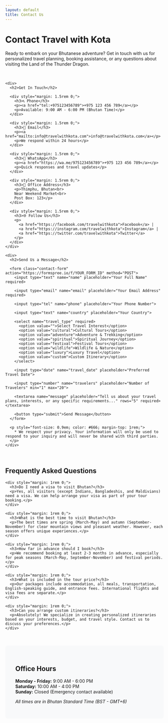 ```yaml
---
layout: default
title: Contact Us
---
```


<div class="container">
  <h1>Contact Travel with Kota</h1>
  <p>Ready to embark on your Bhutanese adventure? Get in touch with us for personalized travel planning, booking assistance, or any questions about visiting the Land of the Thunder Dragon.</p>

  <div style="display: grid; grid-template-columns: repeat(auto-fit, minmax(300px, 1fr)); gap: 2rem; margin: 2rem 0;">
    
    <div>
      <h2>Get In Touch</h2>
      
      <div style="margin: 1.5rem 0;">
        <h3>📞 Phone</h3>
        <p><a href="tel:+975123456789">+975 123 456 789</a></p>
        <p>Available: 9:00 AM - 6:00 PM (Bhutan Time)</p>
      </div>

      <div style="margin: 1.5rem 0;">
        <h3>📧 Email</h3>
        <p><a href="mailto:info@travelwithkota.com">info@travelwithkota.com</a></p>
        <p>We respond within 24 hours</p>
      </div>

      <div style="margin: 1.5rem 0;">
        <h3>📱 WhatsApp</h3>
        <p><a href="https://wa.me/975123456789">+975 123 456 789</a></p>
        <p>Quick responses and travel updates</p>
      </div>

      <div style="margin: 1.5rem 0;">
        <h3>📍 Office Address</h3>
        <p>Thimphu, Bhutan<br>
        Near Weekend Market<br>
        Post Box: 123</p>
      </div>

      <div style="margin: 1.5rem 0;">
        <h3>🌐 Follow Us</h3>
        <p>
          <a href="https://facebook.com/travelwithkota">Facebook</a> | 
          <a href="https://instagram.com/travelwithkota">Instagram</a> | 
          <a href="https://twitter.com/travelwithkota">Twitter</a>
        </p>
      </div>
    </div>

    <div>
      <h2>Send Us a Message</h2>
      
      <form class="contact-form" action="https://formspree.io/f/YOUR_FORM_ID" method="POST">
        <input type="text" name="name" placeholder="Your Full Name" required>
        
        <input type="email" name="email" placeholder="Your Email Address" required>
        
        <input type="tel" name="phone" placeholder="Your Phone Number">
        
        <input type="text" name="country" placeholder="Your Country">
        
        <select name="travel_type" required>
          <option value="">Select Travel Interest</option>
          <option value="cultural">Cultural Tours</option>
          <option value="adventure">Adventure & Trekking</option>
          <option value="spiritual">Spiritual Journey</option>
          <option value="festival">Festival Tours</option>
          <option value="wildlife">Wildlife & Nature</option>
          <option value="luxury">Luxury Travel</option>
          <option value="custom">Custom Itinerary</option>
        </select>
        
        <input type="date" name="travel_date" placeholder="Preferred Travel Date">
        
        <input type="number" name="travelers" placeholder="Number of Travelers" min="1" max="20">
        
        <textarea name="message" placeholder="Tell us about your travel plans, interests, or any specific requirements..." rows="5" required></textarea>
        
        <button type="submit">Send Message</button>
      </form>
      
      <p style="font-size: 0.9em; color: #666; margin-top: 1rem;">
        * We respect your privacy. Your information will only be used to respond to your inquiry and will never be shared with third parties.
      </p>
    </div>
  </div>

  <section style="margin: 3rem 0;">
    <h2>Frequently Asked Questions</h2>
    
    <div style="margin: 1rem 0;">
      <h3>Do I need a visa to visit Bhutan?</h3>
      <p>Yes, all visitors (except Indians, Bangladeshis, and Maldivians) need a visa. We can help arrange your visa as part of your tour booking.</p>
    </div>

    <div style="margin: 1rem 0;">
      <h3>What is the best time to visit Bhutan?</h3>
      <p>The best times are spring (March-May) and autumn (September-November) for clear mountain views and pleasant weather. However, each season offers unique experiences.</p>
    </div>

    <div style="margin: 1rem 0;">
      <h3>How far in advance should I book?</h3>
      <p>We recommend booking at least 2-3 months in advance, especially for peak seasons (March-May, September-November) and festival periods.</p>
    </div>

    <div style="margin: 1rem 0;">
      <h3>What is included in the tour price?</h3>
      <p>Our packages include accommodation, all meals, transportation, English-speaking guide, and entrance fees. International flights and visa fees are separate.</p>
    </div>

    <div style="margin: 1rem 0;">
      <h3>Can you arrange custom itineraries?</h3>
      <p>Absolutely! We specialize in creating personalized itineraries based on your interests, budget, and travel style. Contact us to discuss your preferences.</p>
    </div>
  </section>

  <section style="margin: 3rem 0; background: #f8f9fa; padding: 2rem; border-radius: 8px;">
    <h2>Office Hours</h2>
    <ul style="list-style: none; padding: 0;">
      <li><strong>Monday - Friday:</strong> 9:00 AM - 6:00 PM</li>
      <li><strong>Saturday:</strong> 10:00 AM - 4:00 PM</li>
      <li><strong>Sunday:</strong> Closed (Emergency contact available)</li>
    </ul>
    <p><em>All times are in Bhutan Standard Time (BST - GMT+6)</em></p>
  </section>
</div>